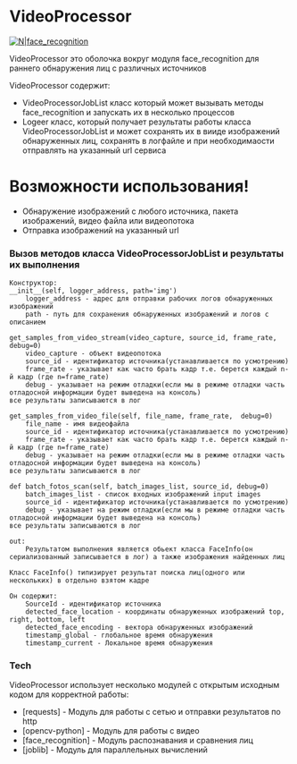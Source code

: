 # VideoProcessor

[![N|face_recognition](https://github.com/ageitgey/face_recognition)](https://github.com/ageitgey/face_recognition)

VideoProcessor это оболочка вокруг  модуля  face_recognition для раннего обнаружения лиц с различных источников

VideoProcessor содержит:
  - VideoProcessorJobList класс который может вызывать методы face_recognition и запускать их в несколько процессов
  - Logeer класс, который получает результаты работы класса VideoProcessorJobList и может сохранять  их в вииде изображений обнаруженных лиц, сохранять в логфайле и при необходимаости отправлять на указанный url сервиса
  

# Возможности использования!

  - Обнаружение изображений с любого источника, пакета изображений, видео файла или видеопотока
  - Отправка изображений на указанный url


### Вызов методов класса VideoProcessorJobList и результаты их выполнения 

        
    Конструктор:
    __init__(self, logger_address, path='img')
        logger_address - адрес для отправки рабочих логов обнаруженных изображений
        path - путь для сохранения обнаруженных изображений и логов с описанием
        
    get_samples_from_video_stream(video_capture, source_id, frame_rate, debug=0)
        video_capture - объект видеопотока
        source_id - идентификатор источника(устанавливается по усмотрению)
        frame_rate - указывает как часто брать кадр т.е. берется каждый n-й кадр (где n=frame_rate)
        debug - указывает на режим отладки(если мы в режиме отладки часть отладосной информации будет выведена на консоль)
    все результаты записываются в лог
    
    get_samples_from_video_file(self, file_name, frame_rate,  debug=0)
        file_name - имя видеофайла
        source_id - идентификатор источника(устанавливается по усмотрению)
        frame_rate - указывает как часто брать кадр т.е. берется каждый n-й кадр (где n=frame_rate)
        debug - указывает на режим отладки(если мы в режиме отладки часть отладосной информации будет выведена на консоль)
    все результаты записываются в лог
        
    def batch_fotos_scan(self, batch_images_list, source_id, debug=0)
        batch_images_list - список входных изображений input images
        source_id - идентификатор источника(устанавливается по усмотрению)
        debug - указывает на режим отладки(если мы в режиме отладки часть отладосной информации будет выведена на консоль)
    все результаты записываются в лог
        
    out:
        Результатом выполнения является обьект класса FaceInfo(он сериализованный записывается в лог) а также изображения найденных лиц 
        
    Класс FaceInfo() типизирует результат поиска лиц(одного или нескольких) в отдельно взятом кадре 
  
    Он содержит:
        SourceId - идентификатор источника
        detected_face_location - координаты обнаруженных изображений top, right, bottom, left
        detected_face_encoding - вектора обнаруженных изображений
        timestamp_global - глобальное время обнаружения
        timestamp_current - Локальное время обнаружения

### Tech

VideoProcessor использует несколько модулей с открытым исходным кодом для корректной работы:

* [requests] - Модуль для работы с сетью и отправки результатов по http
* [opencv-python] - Модуль для работы с видео
* [face_recognition] - Модуль распознавания и сравнения лиц
* [joblib] - Модуль для параллельных вычислений
